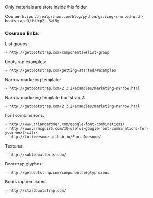 Only materials are store inside this folder


Course: `https://realpython.com/blog/python/getting-started-with-bootstrap-3/#.Uxp2-_SwL5g`

### Courses links:

List groups:

    - http://getbootstrap.com/components/#list-group

bootstrap examples:

    - http://getbootstrap.com/getting-started/#examples

Narrow marketing template:

    - http://getbootstrap.com/2.3.2/examples/marketing-narrow.html

Narrow marketing template bootstrap 2:

    - http://getbootstrap.com/2.3.2/examples/marketing-narrow.html


Font combinaisons:

    - http://www.briangardner.com/google-font-combinations/
    - http://www.mrmcguire.com/10-useful-google-font-combinations-for-your-next-site/
    - http://fortawesome.github.io/Font-Awesome/


Textures:

    - http://subtlepatterns.com/


Bootstrap glyphes:

    - http://getbootstrap.com/components/#glyphicons


Bootstrap templates:

    - http://startbootstrap.com/
